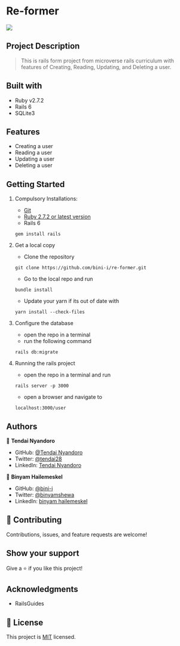 # Re-former
![](https://img.shields.io/badge/Microverse-blueviolet)

## Project Description

> This is rails form project from microverse rails curriculum with features of Creating, Reading, Updating, and Deleting a user.

## Built with
- Ruby v2.7.2
- Rails 6
- SQLite3

## Features
- Creating a user
- Reading a user
- Updating a user
- Deleting a user

## Getting Started

1. Compulsory Installations:
    - [Git](https://www.theodinproject.com/courses/foundations/lessons/setting-up-git)
    - [Ruby 2.7.2 or latest version](https://www.theodinproject.com/courses/ruby-programming/lessons/installing-ruby-ruby-programming)
    - Rails 6
    ```
    gem install rails
    ```
2. Get a local copy

    - Clone the repository
    ```
    git clone https://github.com/bini-i/re-former.git
    ```
    - Go to the local repo and run 
    ```
    bundle install
    ```
    - Update your yarn if its out of date with 
    ```
    yarn install --check-files
    ```

3. Configure the database
    - open the repo in a terminal
    - run the following command
    ```
    rails db:migrate
    ```
4. Running the rails project
    - open the repo in a terminal and run
    ```
    rails server -p 3000
    ```
    - open a browser and navigate to
    ```
    localhost:3000/user
    ```

## Authors

👤 **Tendai Nyandoro**

- GitHub: [@Tendai Nyandoro](https://github.com/tnyandoro)
- Twitter: [@tendai28](https://twitter.com/tendai28)
- LinkedIn: [Tendai Nyandoro](https://www.linkedin.com/in/tendai-nyandoro/)

👤 **Binyam Hailemeskel**

- GitHub: [@bini-i](https://github.com/bini-i)
- Twitter: [@binyamshewa](https://twitter.com/binyamshewa)
- LinkedIn: [binyam hailemeskel](https://www.linkedin.com/in/bini-i/)
## 🤝 Contributing

Contributions, issues, and feature requests are welcome!

## Show your support

Give a ⭐️ if you like this project!

## Acknowledgments

- RailsGuides


## 📝 License

This project is [MIT](./LICENSE) licensed.
